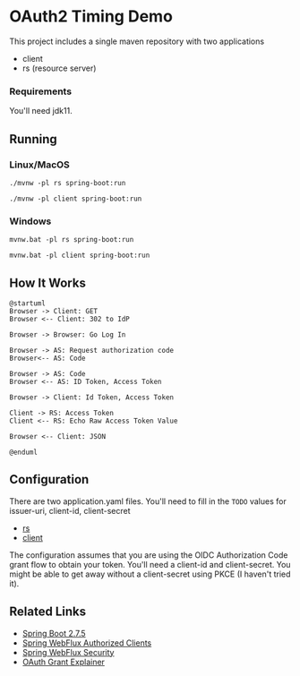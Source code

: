 # OAuth2 Timing Demo

This project includes a single maven repository with two applications

- client
- rs (resource server)

### Requirements

You'll need jdk11.

## Running

### Linux/MacOS

```shell
./mvnw -pl rs spring-boot:run
```

```shell
./mvnw -pl client spring-boot:run
```

### Windows

```shell
mvnw.bat -pl rs spring-boot:run
```

```shell
mvnw.bat -pl client spring-boot:run
```

## How It Works



```plantuml
@startuml
Browser -> Client: GET
Browser <-- Client: 302 to IdP

Browser -> Browser: Go Log In

Browser -> AS: Request authorization code
Browser<-- AS: Code

Browser -> AS: Code
Browser <-- AS: ID Token, Access Token

Browser -> Client: Id Token, Access Token

Client -> RS: Access Token
Client <-- RS: Echo Raw Access Token Value

Browser <-- Client: JSON

@enduml

```

## Configuration

There are two application.yaml files. You'll need to fill in the `TODO` values for issuer-uri, client-id, client-secret

- [rs](rs/src/main/resources/application.yaml)
- [client](client/src/main/resources/application.yaml)

The configuration assumes that you are using the OIDC Authorization
Code grant flow to obtain your token. You'll need a client-id and
client-secret. You might be able to get away without a client-secret
using PKCE (I haven't tried it).

## Related Links

* [Spring Boot 2.7.5](https://docs.spring.io/spring-boot/docs/2.7.5/reference/htmlsingle/)
* [Spring WebFlux Authorized Clients](https://docs.spring.io/spring-security/reference/5.7.4/reactive/oauth2/client/index.html)
* [Spring WebFlux Security](https://docs.spring.io/spring-security/reference/5.7.4/reactive/configuration/webflux.html)
* [OAuth Grant Explainer](https://alexbilbie.com/guide-to-oauth-2-grants/)